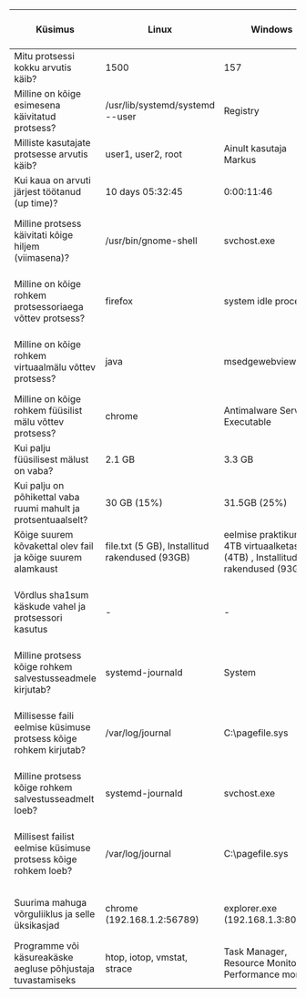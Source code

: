 | Küsimus                                                   | Linux                                    | Windows                                       | Linuxis kasutatud käsklus                   | Windowsis kasutatud tööriist     |
|-----------------------------------------------------------|-------------------------------------------|-----------------------------------------------|---------------------------------------------|----------------------------------|
| Mitu protsessi kokku arvutis käib?                        | 1500                                      | 157                                           | ps -e \| wc -l                              | Task Manager -> Performance    |
| Milline on kõige esimesena käivitatud protsess?           | /usr/lib/systemd/systemd --user           | Registry                           | ps -eo pid,cmd,start_time \| sort -k3 \| head -n 1 | Process explorer -> Start time      |
| Milliste kasutajate protsesse arvutis käib?               | user1, user2, root                        | Ainult kasutaja Markus                        | ps -e -o user \| sort \| uniq              | Task Manager -> Users           |
| Kui kaua on arvuti järjest töötanud (up time)?            | 10 days 05:32:45                          |  0:00:11:46                            | uptime -p                                 | Task manager -> performance   |
| Milline protsess käivitati kõige hiljem (viimasena)?      | /usr/bin/gnome-shell                      | svchost.exe                                  | ps -eo pid,cmd,etime \| sort -k3 \| tail -n 1 | process manager -> process performance -> start time  |
| Milline on kõige rohkem protsessoriaega võttev protsess? | firefox                                    | system idle process                                  | ps -eo pid,cmd,%cpu --sort=-%cpu \| head -n 2 | Process manager -> process performance -> cpu time     |
| Milline on kõige rohkem virtuaalmälu võttev protsess?     | java                                      | msedgewebview2.exe                              | ps -eo pid,cmd,%mem --sort=-%mem \| head -n 2 | Process manager -> process memory -> virtual size      |
| Milline on kõige rohkem füüsilist mälu võttev protsess?  | chrome                                     | Antimalware Service Executable                                | ps -eo pid,cmd,rss --sort=-rss \| head -n 2  | Task Manager -> Processes      |
| Kui palju füüsilisest mälust on vaba?                    | 2.1 GB                                     | 3.3 GB                                        | free -h \| grep Mem \| awk '{print $7}'    | Task Manager -> Performance    |
| Kui palju on põhikettal vaba ruumi mahult ja protsentuaalselt? | 30 GB (15%)                          | 31.5GB (25%)                                  | df -h /                                | Settings -> System -> Storage                 |
| Kõige suurem kõvakettal olev fail ja kõige suurem alamkaust | file.txt (5 GB), Installitud rakendused (93GB) | eelmise praktikumi 4TB virtuaalketas (4TB) , Installitud rakendused (93GB)     | find / -type f -exec du -h {} + \| sort -rh \| head -n 1 | Sätted, süsteem, salvestusruumi kasutus                |
| Võrdlus sha1sum käskude vahel ja protsessori kasutus       | -                                        | -                                           | sha1sum /dev/zero \| sha1sum /dev/zero <br> sha1sum /dev/urandom | sha1sum /dev/urandom | Task Manager -> Processes      |
| Milline protsess kõige rohkem salvestusseadmele kirjutab?  | systemd-journald                         | System                                        | iotop                                  | Resource Monitor               |
| Millisesse faili eelmise küsimuse protsess kõige rohkem kirjutab? | /var/log/journal                  | C:\pagefile.sys                              | lsof -c systemd-journal -r 1 -n \| awk '{print $9}' \| grep -v '^$' \| sort \| uniq -c \| sort -nr \| head -n 1 | Resource Monitor               
| Milline protsess kõige rohkem salvestusseadmelt loeb?       | systemd-journald                        | svchost.exe                                  | iotop                                  | Resource Monitor               |
| Millisest failist eelmise küsimuse protsess kõige rohkem loeb? | /var/log/journal                     | C:\pagefile.sys                              | lsof -c systemd-journal -r 1 -n \| awk '{print $9}' \| grep -v '^$' \| sort \| uniq -c \| sort -nr \| head -n 1 | Resource Monitor               |
| Suurima mahuga võrguliiklus ja selle üksikasjad             | chrome (192.168.1.2:56789)              | explorer.exe (192.168.1.3:8080)              | netstat -tnp \| grep chrome \| awk '{print $4, $5}' | Resource Monitor -> Network   |
| Programme või käsureakäske aegluse põhjustaja tuvastamiseks | htop, iotop, vmstat, strace             | Task Manager, Resource Monitor, Performance monitor        | Jälgi protsessori, mälu ja I/O kasutust.    | Jälgi protsessori, mälu ja I/O kasutust. |
